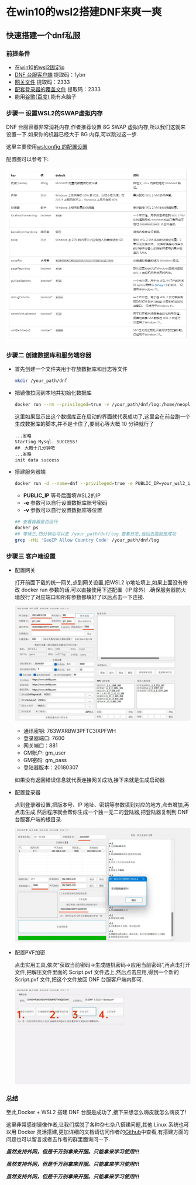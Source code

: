 # 在win10的wsl2搭建DNF来爽一爽

## 快速搭建一个dnf私服

### 前提条件

* [在win10的wsl2固定ip](../../docs/A-bit-of-everything/wsl2-bind-ip.md)
* [DNF 台服客户端](https://pan.baidu.com/share/init?surl=0RgXFtpEhvRUm-hA98Am4A) 提取码：fybn
* [网关文件](https://pan.baidu.com/share/init?surl=dlsu7hX1bU8IeVYCVWvO5g) 提取码：2333
* [配套登录器的覆盖文件](https://pan.baidu.com/s/16txGf3LuDiLrglvQHNfLZw) 提取码：2333
* 能用[谷歌](https://www.google.com)([百度](https://www.baidu.com/)),能有点脑子

### 步骤一 设置WSL2的SWAP虚拟内存

DNF 台服容器非常消耗内存,作者推荐设置 8G SWAP 虚拟内存,所以我们这就来设置一下.如果你的机器已经大于 8G 内存,可以跳过这一步.

这里主要使用[wslconfig 的配置设置](https://docs.microsoft.com/zh-cn/windows/wsl/wsl-config#wslconf)

配置图可以参考下:

![wslconfig](../../media/Pictures/wslconfig_20220421220532.png)

### 步骤二 创建数据库和服务端容器

* 首先创建一个文件夹用于存放数据库和日志等文件

    ```bash
    mkdir /your_path/dnf
    ```

* 把镜像拉回到本地并初始化数据库

    ```bash
    docker run --rm --privileged=true -v /your_path/dnf/log:/home/neople/game/log -v /your_path/dnf/mysql:/var/lib/mysql -v /your_path/dnf/data:/data 1995chen/dnf:stable /bin/bash /home/template/init/init.sh
    ```

    这里如果显示出这个数据库正在启动的界面就代表成功了,这里会在前台跑一个生成数据库的脚本,并不是卡住了,要耐心等大概 10 分钟就行了

    ```text
    ...省略
    Starting Mysql. SUCCESS!
    ##　大概十几分钟吧
    ...省略
    init data success
    ```

* 搭建服务器端

    ```bash
    docker run -d --name=dnf --privileged=true -e PUBLIC_IP=your_wsl2_ip -e DNF_DB_ROOT_PASSWORD=88888888 -e GM_ACCOUNT=gm_user -e GM_PASSWORD=gm_pass -v /your_path/dnf/log:/home/neople/game/log -v /your_path/dnf/mysql:/var/lib/mysql -v /your_path/dnf/data:/data -p 3000:3306/tcp -p 7600:7600/tcp -p 881:881/tcp -p 20303:20303/tcp -p 20303:20303/udp -p 20403:20403/tcp -p 20403:20403/udp -p 40403:40403/tcp -p 40403:40403/udp -p 7000:7000/tcp -p 7000:7000/udp -p 7001:7001/tcp -p 7001:7001/udp -p 7200:7200/tcp -p 7200:7200/udp -p 10011:10011/tcp -p 31100:31100/tcp -p 30303:30303/tcp -p 30303:30303/udp -p 30403:30403/tcp -p 30403:30403/udp -p 10052:10052/tcp -p 20011:20011/tcp -p 20203:20203/tcp -p 20203:20203/udp -p 30703:30703/udp -p 11011:11011/udp -p 2311-2313:2311-2313/udp -p 30503:30503/udp -p 11052:11052/udp --cpus=4 --memory=4g --memory-swap=-1 --shm-size=8g --restart always 1995chen/dnf:stable
    ```

  * **PUBLIC_IP** 等号后面填WSL2的IP
  * **-e** 参数可以自行设置数据库账号密码
  * **-v** 参数可以自行设置数据库等位置

  ```bash
  ## 查看容器是否运行
  docker ps
  ## 等待三,四分钟后可以去 /your_path/dnf/log 查看日志,返回五国就是成功
  grep -rHi 'GeoIP Allow Country Code' /your_path/dnf/log

  ```

### 步骤三 客户端设置

* 配置网关

    打开前面下载的统一网关,点到网关设置,把WSL2 ip地址填上,如果上面没有修改 docker run 参数的话,可以直接使用下述配置（IP 除外）.确保服务器防火墙放行了对应端口和所有参数都填好了以后点击一下连接.

    ![网关配置](../../media/Pictures/wangguan_20220421222452.png)

  * 通讯密钥: 763WXRBW3PFTC3IXPFWH
  * 登录器端口: 7600
  * 网关端口：881
  * GM账户: gm_user
  * GM密码: gm_pass
  * 登陆器版本：20180307

  如果没有返回错误信息就代表连接网关成功,接下来就是生成启动器

* 配置登录器

    点到登录器设置,把版本号、IP 地址、密钥等参数填到对应的地方,点击增加,再点击生成,然后程序就会帮你生成一个独一无二的登陆器,把登陆器复制到 DNF 台服客户端的根目录.

    ![登录器配置](../../media/Pictures/dengluqi_20220421222834.png)

* 配置PVF加密

    点击实用工具,依次“获取当前密码→生成随机密码→应用当前密码”,再点击打开文件,把解压文件里面的 Script.pvf 文件选上,然后点击应用,得到一个新的 Script.pvf 文件,把这个文件放回 DNF 台服客户端内即可.

    ![配置PVF](../../media/Pictures/shiyonggongju_20220421223051.png)

### 总结

至此,Docker + WSL2 搭建 DNF 台服是成功了,接下来想怎么嗨皮就怎么嗨皮了!

这里非常感谢镜像作者,让我们摆脱了各种杂七杂八搭建问题,其他 Linux 系统也可以用 Docker 灵活搭建,更加详细的文档请访问作者的[Github](https://github.com/1995chen/dnf)中查看,有搭建方面的问题也可以留言或者去作者的群里面询问一下.

***虽然支持外网，但是千万别拿来开服。只能拿来学习使用!!!***

***虽然支持外网，但是千万别拿来开服。只能拿来学习使用!!!***

***虽然支持外网，但是千万别拿来开服。只能拿来学习使用!!!***
